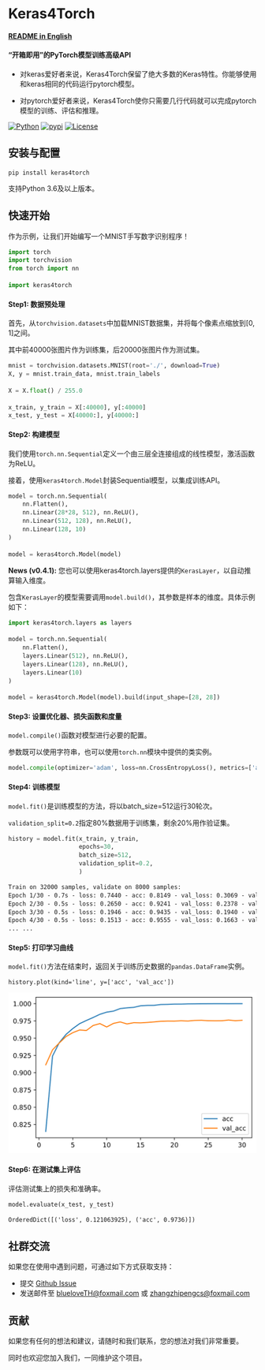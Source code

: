 # Keras4Torch

####  **[README in English](https://github.com/blueloveTH/keras4torch/blob/main/README_en.md)**

####  “开箱即用”的PyTorch模型训练高级API

+ 对keras爱好者来说，Keras4Torch保留了绝大多数的Keras特性。你能够使用和keras相同的代码运行pytorch模型。

+ 对pytorch爱好者来说，Keras4Torch使你只需要几行代码就可以完成pytorch模型的训练、评估和推理。

[![Python](https://img.shields.io/badge/python-3.6%20%7C%203.7%20%7C%203.8-blue)](https://www.python.org)
[![pypi](https://img.shields.io/pypi/v/keras4torch.svg)](https://pypi.python.org/pypi/keras4torch)
[![License](https://img.shields.io/github/license/blueloveTH/keras4torch.svg)](https://github.com/blueloveTH/keras4torch/blob/master/LICENSE)



## 安装与配置

```
pip install keras4torch
```

支持Python 3.6及以上版本。



## 快速开始

作为示例，让我们开始编写一个MNIST手写数字识别程序！

```python
import torch
import torchvision
from torch import nn

import keras4torch
```

#### Step1: 数据预处理

首先，从`torchvision.datasets`中加载MNIST数据集，并将每个像素点缩放到[0, 1]之间。

其中前40000张图片作为训练集，后20000张图片作为测试集。

```python
mnist = torchvision.datasets.MNIST(root='./', download=True)
X, y = mnist.train_data, mnist.train_labels

X = X.float() / 255.0

x_train, y_train = X[:40000], y[:40000]
x_test, y_test = X[40000:], y[40000:]
```

#### Step2: 构建模型

我们使用`torch.nn.Sequential`定义一个由三层全连接组成的线性模型，激活函数为ReLU。

接着，使用`keras4torch.Model`封装Sequential模型，以集成训练API。

```python
model = torch.nn.Sequential(
    nn.Flatten(),
    nn.Linear(28*28, 512), nn.ReLU(),
    nn.Linear(512, 128), nn.ReLU(),
    nn.Linear(128, 10)
)

model = keras4torch.Model(model)
```

**News (v0.4.1):** 您也可以使用keras4torch.layers提供的`KerasLayer`，以自动推算输入维度。

包含`KerasLayer`的模型需要调用`model.build()`，其参数是样本的维度。具体示例如下：

```python
import keras4torch.layers as layers

model = torch.nn.Sequential(
    nn.Flatten(),
    layers.Linear(512), nn.ReLU(),
    layers.Linear(128), nn.ReLU(),
    layers.Linear(10)
)

model = keras4torch.Model(model).build(input_shape=[28, 28])
```

#### Step3: 设置优化器、损失函数和度量

`model.compile()`函数对模型进行必要的配置。

参数既可以使用字符串，也可以使用`torch.nn`模块中提供的类实例。

```python
model.compile(optimizer='adam', loss=nn.CrossEntropyLoss(), metrics=['acc'])
```

#### Step4: 训练模型

`model.fit()`是训练模型的方法，将以batch_size=512运行30轮次。

`validation_split=0.2`指定80%数据用于训练集，剩余20%用作验证集。

```python
history = model.fit(x_train, y_train,
                	epochs=30,
                	batch_size=512,
                	validation_split=0.2,
                	)
```

```txt
Train on 32000 samples, validate on 8000 samples:
Epoch 1/30 - 0.7s - loss: 0.7440 - acc: 0.8149 - val_loss: 0.3069 - val_acc: 0.9114 - lr: 1e-03
Epoch 2/30 - 0.5s - loss: 0.2650 - acc: 0.9241 - val_loss: 0.2378 - val_acc: 0.9331 - lr: 1e-03
Epoch 3/30 - 0.5s - loss: 0.1946 - acc: 0.9435 - val_loss: 0.1940 - val_acc: 0.9431 - lr: 1e-03
Epoch 4/30 - 0.5s - loss: 0.1513 - acc: 0.9555 - val_loss: 0.1663 - val_acc: 0.9524 - lr: 1e-03
... ...
```

#### Step5: 打印学习曲线

`model.fit()`方法在结束时，返回关于训练历史数据的`pandas.DataFrame`实例。

```
history.plot(kind='line', y=['acc', 'val_acc'])
```

<img src="docs/learning_curve.svg"  />

#### Step6: 在测试集上评估

评估测试集上的损失和准确率。

```python
model.evaluate(x_test, y_test)
```

```txt
OrderedDict([('loss', 0.121063925), ('acc', 0.9736)])
```



## 社群交流

如果您在使用中遇到问题，可通过如下方式获取支持：

+ 提交 [Github Issue](https://github.com/blueloveTH/keras4torch/issues) 
+ 发送邮件至 blueloveTH@foxmail.com 或 zhangzhipengcs@foxmail.com



## 贡献

如果您有任何的想法和建议，请随时和我们联系，您的想法对我们非常重要。

同时也欢迎您加入我们，一同维护这个项目。



